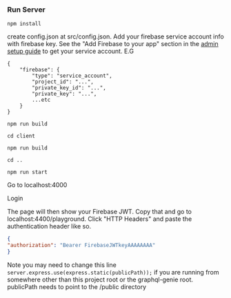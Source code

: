### Run Server
`npm install`

create config.json at src/config.json. Add your firebase service account info with firebase key. 
See the "Add Firebase to your app" section in the [admin setup guide](https://firebase.google.com/docs/admin/setup) to get your service account.
E.G
```
{
	"firebase": {
		"type": "service_account",
		"project_id": "...",
		"private_key_id": "...",
		"private_key": "...",
		...etc	
	}
}
```

`npm run build`

`cd client`

`npm run build`

`cd ..`

`npm run start`

Go to localhost:4000

Login

The page will then show your Firebase JWT. Copy that and go to localhost:4400/playground. Click "HTTP Headers" and paste the authentication header like so.

```json
{
"authorization": "Bearer FirebaseJWTkeyAAAAAAAA"
}
```

Note you may need to change this line `server.express.use(express.static(publicPath));` if you are running from somewhere other than this project root or the graphql-genie root. publicPath needs to point to the /public directory
